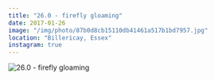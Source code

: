 ```yaml
---
title: "26.0 - firefly gloaming"
date: 2017-01-26
image: "/img/photo/87b0d8cb15110db41461a517b1bd7957.jpg"
location: "Billericay, Essex"
instagram: true
---
```


![26.0 - firefly gloaming](/img/photo/87b0d8cb15110db41461a517b1bd7957.jpg)
